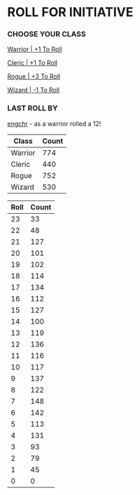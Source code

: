 # ROLL FOR INITIATIVE
### CHOOSE YOUR CLASS

[Warrior | +1 To Roll](https://github.com/benjaminsampica/benjaminsampica/issues/new?title=roll%7Cwarrior&body=Just+click+%27Create%27.)

[Cleric | +1 To Roll](https://github.com/benjaminsampica/benjaminsampica/issues/new?title=roll%7Ccleric&body=Just+click+%27Create%27.)

[Rogue | +3 To Roll](https://github.com/benjaminsampica/benjaminsampica/issues/new?title=roll%7Crogue&body=Just+click+%27Create%27.)

[Wizard | -1 To Roll](https://github.com/benjaminsampica/benjaminsampica/issues/new?title=roll%7Cwizard&body=Just+click+%27Create%27.)
### LAST ROLL BY
[engchr](https://www.github.com/engchr) - as a warrior rolled a 12!

|Class|Count|
|-|-|
|Warrior|774|
|Cleric|440|
|Rogue|752|
|Wizard|530|

|Roll|Count|
|-|-|
|23|33
|22|48
|21|127
|20|101
|19|102
|18|114
|17|134
|16|112
|15|127
|14|100
|13|119
|12|136
|11|116
|10|117
|9|137
|8|122
|7|148
|6|142
|5|113
|4|131
|3|93
|2|79
|1|45
|0|0
